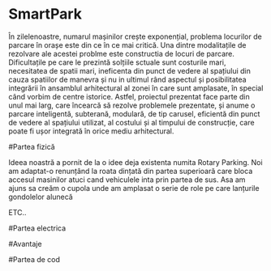 # SmartPark

În zilelenoastre, numarul mașinilor crește exponențial, problema locurilor de parcare în orașe este din ce în ce mai critică. Una dintre modalitațile de rezolvare ale acestei problme este constructia de locuri de parcare. Dificultațile pe care le prezintă solțiile sctuale sunt costurile mari, necesitatea de spatii mari, ineficenta din punct de vedere al spațiului din cauza spatiilor de manevra și nu in ultimul rând aspectul și posibilitatea integrării în ansamblul arhitectural al zonei în care sunt amplasate, în special când vorbim de centre istorice.
Astfel, proiectul prezentat face parte din unul mai larg, care încearcă să rezolve problemele prezentate, și anume o parcare inteligentă, subterană, modulară, de tip carusel, eficientă din punct de vedere al spațiului utilizat, al costului și al timpului de construcție, care poate fi ușor integrată în orice mediu arhitectural.

#Partea fizică

Ideea noastră a pornit de la o idee deja existenta numita Rotary Parking. Noi am adaptat-o renunțând la roata dințată din partea superioară care bloca accesul masinilor atuci cand vehiculele inta prin partea de sus. Asa am ajuns sa creăm o cupola unde am amplasat o serie de role pe care lanțurile gondolelor alunecă  

ETC..

#Partea electrica

#Avantaje

#Partea de cod
